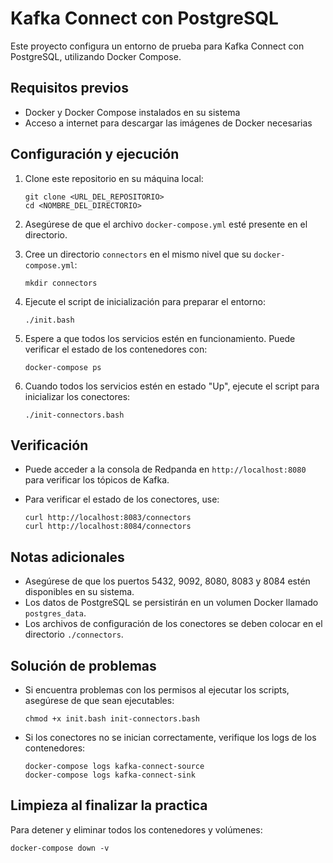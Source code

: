 # Kafka Connect con PostgreSQL

Este proyecto configura un entorno de prueba para Kafka Connect con PostgreSQL, utilizando Docker Compose.

## Requisitos previos

- Docker y Docker Compose instalados en su sistema
- Acceso a internet para descargar las imágenes de Docker necesarias

## Configuración y ejecución

1. Clone este repositorio en su máquina local:
   ```
   git clone <URL_DEL_REPOSITORIO>
   cd <NOMBRE_DEL_DIRECTORIO>
   ```

2. Asegúrese de que el archivo `docker-compose.yml` esté presente en el directorio.

3. Cree un directorio `connectors` en el mismo nivel que su `docker-compose.yml`:
   ```
   mkdir connectors
   ```

4. Ejecute el script de inicialización para preparar el entorno:
   ```
   ./init.bash
   ```

5. Espere a que todos los servicios estén en funcionamiento. Puede verificar el estado de los contenedores con:
   ```
   docker-compose ps
   ```

6. Cuando todos los servicios estén en estado "Up", ejecute el script para inicializar los conectores:
   ```
   ./init-connectors.bash
   ```

## Verificación

- Puede acceder a la consola de Redpanda en `http://localhost:8080` para verificar los tópicos de Kafka.
  
- Para verificar el estado de los conectores, use:
  ```
  curl http://localhost:8083/connectors
  curl http://localhost:8084/connectors
  ```

## Notas adicionales

- Asegúrese de que los puertos 5432, 9092, 8080, 8083 y 8084 estén disponibles en su sistema.
- Los datos de PostgreSQL se persistirán en un volumen Docker llamado `postgres_data`.
- Los archivos de configuración de los conectores se deben colocar en el directorio `./connectors`.

## Solución de problemas

- Si encuentra problemas con los permisos al ejecutar los scripts, asegúrese de que sean ejecutables:
  ```
  chmod +x init.bash init-connectors.bash
  ```
- Si los conectores no se inician correctamente, verifique los logs de los contenedores:
  ```
  docker-compose logs kafka-connect-source
  docker-compose logs kafka-connect-sink
  ```

## Limpieza al finalizar la practica

Para detener y eliminar todos los contenedores y volúmenes:
```
docker-compose down -v
```
